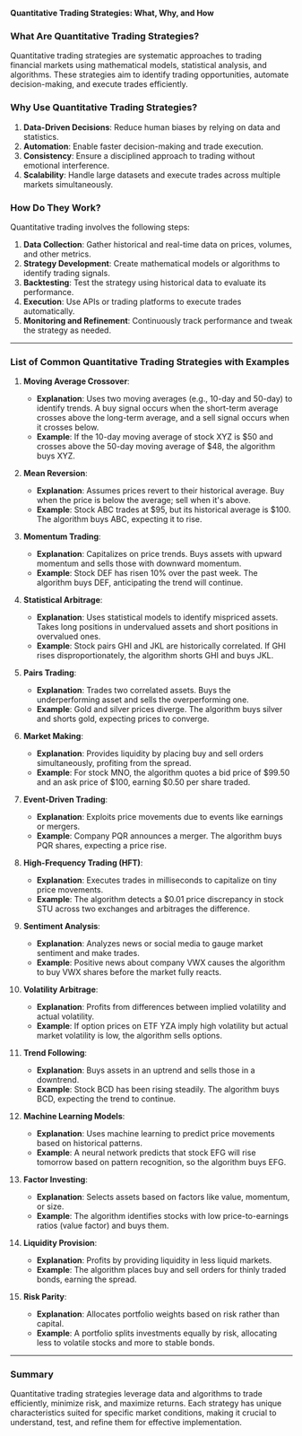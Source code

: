 **Quantitative Trading Strategies: What, Why, and How**

### What Are Quantitative Trading Strategies?
Quantitative trading strategies are systematic approaches to trading financial markets using mathematical models, statistical analysis, and algorithms. These strategies aim to identify trading opportunities, automate decision-making, and execute trades efficiently.

### Why Use Quantitative Trading Strategies?
1. **Data-Driven Decisions**: Reduce human biases by relying on data and statistics.
2. **Automation**: Enable faster decision-making and trade execution.
3. **Consistency**: Ensure a disciplined approach to trading without emotional interference.
4. **Scalability**: Handle large datasets and execute trades across multiple markets simultaneously.

### How Do They Work?
Quantitative trading involves the following steps:
1. **Data Collection**: Gather historical and real-time data on prices, volumes, and other metrics.
2. **Strategy Development**: Create mathematical models or algorithms to identify trading signals.
3. **Backtesting**: Test the strategy using historical data to evaluate its performance.
4. **Execution**: Use APIs or trading platforms to execute trades automatically.
5. **Monitoring and Refinement**: Continuously track performance and tweak the strategy as needed.

---

### List of Common Quantitative Trading Strategies with Examples

1. **Moving Average Crossover**:
   - **Explanation**: Uses two moving averages (e.g., 10-day and 50-day) to identify trends. A buy signal occurs when the short-term average crosses above the long-term average, and a sell signal occurs when it crosses below.
   - **Example**: If the 10-day moving average of stock XYZ is $50 and crosses above the 50-day moving average of $48, the algorithm buys XYZ.

2. **Mean Reversion**:
   - **Explanation**: Assumes prices revert to their historical average. Buy when the price is below the average; sell when it's above.
   - **Example**: Stock ABC trades at $95, but its historical average is $100. The algorithm buys ABC, expecting it to rise.

3. **Momentum Trading**:
   - **Explanation**: Capitalizes on price trends. Buys assets with upward momentum and sells those with downward momentum.
   - **Example**: Stock DEF has risen 10% over the past week. The algorithm buys DEF, anticipating the trend will continue.

4. **Statistical Arbitrage**:
   - **Explanation**: Uses statistical models to identify mispriced assets. Takes long positions in undervalued assets and short positions in overvalued ones.
   - **Example**: Stock pairs GHI and JKL are historically correlated. If GHI rises disproportionately, the algorithm shorts GHI and buys JKL.

5. **Pairs Trading**:
   - **Explanation**: Trades two correlated assets. Buys the underperforming asset and sells the overperforming one.
   - **Example**: Gold and silver prices diverge. The algorithm buys silver and shorts gold, expecting prices to converge.

6. **Market Making**:
   - **Explanation**: Provides liquidity by placing buy and sell orders simultaneously, profiting from the spread.
   - **Example**: For stock MNO, the algorithm quotes a bid price of $99.50 and an ask price of $100, earning $0.50 per share traded.

7. **Event-Driven Trading**:
   - **Explanation**: Exploits price movements due to events like earnings or mergers.
   - **Example**: Company PQR announces a merger. The algorithm buys PQR shares, expecting a price rise.

8. **High-Frequency Trading (HFT)**:
   - **Explanation**: Executes trades in milliseconds to capitalize on tiny price movements.
   - **Example**: The algorithm detects a $0.01 price discrepancy in stock STU across two exchanges and arbitrages the difference.

9. **Sentiment Analysis**:
   - **Explanation**: Analyzes news or social media to gauge market sentiment and make trades.
   - **Example**: Positive news about company VWX causes the algorithm to buy VWX shares before the market fully reacts.

10. **Volatility Arbitrage**:
    - **Explanation**: Profits from differences between implied volatility and actual volatility.
    - **Example**: If option prices on ETF YZA imply high volatility but actual market volatility is low, the algorithm sells options.

11. **Trend Following**:
    - **Explanation**: Buys assets in an uptrend and sells those in a downtrend.
    - **Example**: Stock BCD has been rising steadily. The algorithm buys BCD, expecting the trend to continue.

12. **Machine Learning Models**:
    - **Explanation**: Uses machine learning to predict price movements based on historical patterns.
    - **Example**: A neural network predicts that stock EFG will rise tomorrow based on pattern recognition, so the algorithm buys EFG.

13. **Factor Investing**:
    - **Explanation**: Selects assets based on factors like value, momentum, or size.
    - **Example**: The algorithm identifies stocks with low price-to-earnings ratios (value factor) and buys them.

14. **Liquidity Provision**:
    - **Explanation**: Profits by providing liquidity in less liquid markets.
    - **Example**: The algorithm places buy and sell orders for thinly traded bonds, earning the spread.

15. **Risk Parity**:
    - **Explanation**: Allocates portfolio weights based on risk rather than capital.
    - **Example**: A portfolio splits investments equally by risk, allocating less to volatile stocks and more to stable bonds.

---

### Summary
Quantitative trading strategies leverage data and algorithms to trade efficiently, minimize risk, and maximize returns. Each strategy has unique characteristics suited for specific market conditions, making it crucial to understand, test, and refine them for effective implementation.

